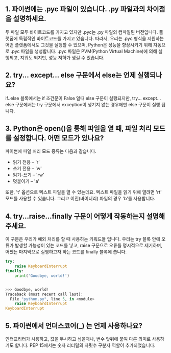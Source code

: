 ## 1. 파이썬에는 .pyc 파일이 있습니다. .py 파일과의 차이점을 설명하세요.

두 파일 모두 바이트코드를 가지고 있지만 .pyc는 .py 파일의 컴파일된 버전입니다. 플랫폼에 독립적인 바이트코드를 가지고 있습니다. 따라서, 우리는 .pyc 형식을 지원하는 어떤 플랫폼에서도 그것을 실행할 수 있으며, Python은 성능을 향상시키기 위해 자동으로 .pyc 파일을 생성합니다. .pyc 파일은 PVM(Python Virtual Machine)에 의해 실행되고, 지워도 되지만, 성능 저하가 생길 수 있습니다.



## 2. try... except... else 구문에서 else는 언제 실행되나요?

if..else 블록에서는 if 조건문이 False 일때 else 구문이 실행되지만, try... except... else 구문에서는 try 구문에서 exception이 생기지 않는 경우에만 else 구문이 실행 됩니다.



## 3. Python은 open()을 통해 파일을 열 때, 파일 처리 모드를 설정합니다. 어떤 모드가 있나요?

파이썬에 파일 처리 모드 종류는 다음과 같습니다.

- 읽기 전용 – 'r'
- 쓰기 전용 – 'w'
- 읽기-쓰기 – 'rw'
- 덧붙이기 – 'a'

또한, 't' 옵션으로 텍스트 파일을 열 수 있는데요. 텍스트 파일을 읽기 위해 열려면 'rt' 모드를 사용할 수 있습니다. 그리고 이진(바이너리) 파일의 경우 'b'를 사용합니다.



## 4. try...raise...finally 구문이 어떻게 작동하는지 설명해 주세요.

이 구문은 우리가 예외 처리를 할 때 사용하는 키워드들 입니다. 우리는 try 블록 안에 오류가 발생할 가능성이 있는 코드를 넣고, raise 구문으로 오류를 명시적으로 제기하며, 어쨌든 마지막으로 실행하고자 하는 코드를 finally 블록에 씁니다.

```python
try:
    raise KeyboardInterrupt
finally:
    print('Goodbye, world!')


>>> Goodbye, world!
Traceback (most recent call last):
  File "python.py", line 5, in <module>
    raise KeyboardInterrupt
KeyboardInterrupt
```



## 5. 파이썬에서 언더스코어(_) 는 언제 사용하나요?

인터프리터가 사용하고, 값을 무시하고 싶을때나, 변수 앞뒤에 붙여 다른 의미로 사용하기도 합니다. PEP 15에서는 숫자 리터럴의 자릿수 구분자 역할이 추가되었습니다.